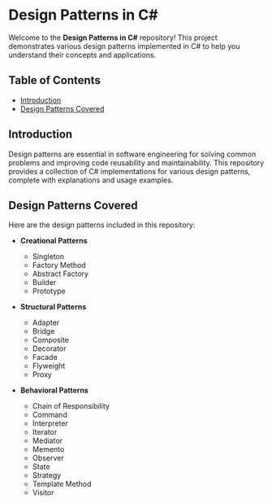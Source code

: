 # Design Patterns in C#

Welcome to the **Design Patterns in C#** repository! This project demonstrates various design patterns implemented in C# to help you understand their concepts and applications.

## Table of Contents

- [Introduction](#introduction)
- [Design Patterns Covered](#design-patterns-covered)

## Introduction

Design patterns are essential in software engineering for solving common problems and improving code reusability and maintainability. This repository provides a collection of C# implementations for various design patterns, complete with explanations and usage examples.

## Design Patterns Covered

Here are the design patterns included in this repository:

- **Creational Patterns**
  - Singleton
  - Factory Method
  - Abstract Factory
  - Builder
  - Prototype

- **Structural Patterns**
  - Adapter
  - Bridge
  - Composite
  - Decorator
  - Facade
  - Flyweight
  - Proxy

- **Behavioral Patterns**
  - Chain of Responsibility
  - Command
  - Interpreter
  - Iterator
  - Mediator
  - Memento
  - Observer
  - State
  - Strategy
  - Template Method
  - Visitor
